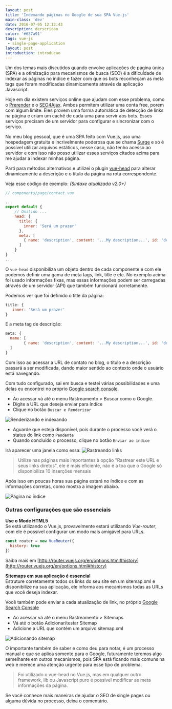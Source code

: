 ```yaml
---
layout: post
title: 'Indexando páginas no Google de sua SPA Vue.js'
main-class: 'dev'
date: 2016-07-05 12:12:43 
description: derscricao
color: '#637a91'
tags: vue-js
 - single-page-application
layout: post
introduction: introducao
---
```


Um dos temas mais discutidos quando envolve aplicações de página única (SPA) e a otimização para mecanismos de busca (SEO) é a dificuldade de indexar as páginas no índice e fazer com que os bots reconheçam as meta tags que foram modificadas dinamicamente através da aplicação Javascript.

Hoje em dia existem serviços online que ajudam com esse problema, como o [Prerender](https://prerender.io/) e o [SEO4Ajax](https://www.seo4ajax.com/). Ambos permitem utilizar uma conta free, porem com algum limite. Eles provem uma forma automática de detecção de links na página e criam um cachê de cada uma para servir aos bots. Esses serviços precisam de um servidor para configurar e sincronizar com o serviço.

No meu blog pessoal, que é uma SPA feito com Vue.js, uso uma hospedagem gratuita e incrivelmente poderosa que se chama [Surge](https://surge.sh/) e só é possível utilizar arquivos estáticos, nesse caso, não tenho acesso ao servidor e com isso não posso utilizar esses serviços citados acima para me ajudar a indexar minhas página.

Parti para métodos alternativos e utilizei o plugin [vue-head](https://github.com/ktquez/vue-head) para alterar dinamicamente a descrição e o título da página na rota correspondente.

Veja esse código de exemplo: *(Sintaxe atualizada v2.0+)*
```javascript
// components/page/contact.vue

...
export default {
    // Omitido ...
    head: {
      title: {
        inner: 'Será um prazer'
      },
      meta: [
        { name: 'description', content: '...My description...', id: 'description' }
      ]
    }
}
...

```

O `vue-head` disponibiliza um objeto dentro de cada componente e com ele podemos definir uma gama de meta tags, link, title e etc. No exemplo acima foi usado informações fixas, mas essas informações podem ser carregadas através de um servidor (API) que também funcionará corretamente.

Podemos ver que foi definido o title da página:
```javascript
title: {
   inner: 'Será um prazer'
}
```

E a meta tag de descrição:
```javascript
meta: {
  name: [
        { name: 'description', content: '...My description...', id: 'description' }
  ]
}
```

Com isso ao acessar a URL de contato no blog, o título e a descrição passará a ser modificada, dando maior sentido ao contexto onde o usuário está navegando.

Com tudo configurado, sai em busca e testei várias possibilidades e uma delas eu encontrei no próprio [Google search console](https://www.google.com/webmasters/tools/googlebot-fetch).

- Ao acessar vá até o menu Rastreamento > Buscar como o Google.  
- Digite a URL que deseja enviar para índice   
- Clique no botão `Buscar e Renderizar`

![Renderizando e indexando](/content/images/2016/07/indexar-paginas-google-spa-vue-js-1.jpg)

- Aguarde que esteja disponível, pois durante o processo você verá o status do link como `Pendente`
- Quando concluído o processo, clique no botão `Enviar ao índice`

Irá aparecer uma janela como essa:
![Rastreando links](/content/images/2016/07/indexar-paginas-google-spa-vue-js2-1.jpg)

> Utilize nas páginas mais importantes à opção "Rastrear este URL e seus links diretos", ele é mais eficiente, não é a toa que o Google só disponibiliza 10 inserções mensais

Após isso em poucas horas sua página estará no índice e com as informações corretas, como mostra a imagem abaixo.

![Página no índice](/content/images/2016/07/indexar-paginas-google-spa-vue-js3-1.jpg)

### Outras configurações que são essenciais
**Use o Mode HTML5**  
Se está utilizando o Vue.js, provavelmente estará utilizando *Vue-router*, com ele é possível configurar um modo mais amigável para URLs.

```javascript
const router = new VueRouter({
  history: true
})
```

Saiba mais em [http://router.vuejs.org/en/options.html#history](http://router.vuejs.org/en/options.html#history)

**Sitemaps em sua aplicação é essencial**  
Estruture corretamente todos os links do seu site em um sitemap.xml e disponibilize na sua aplicação, ele informa aos mecanismos todas as URLs que você deseja indexar.

Você também pode enviar a cada atualização de link, no próprio [Google Search Console](https://www.google.com/webmasters/tools/sitemap-list) 

- Ao acessar vá até o menu Rastreamento > Sitemaps
- Vá até o botão Adicionar/testar Sitemap
- Adicione a URL que contém um arquivo sitemap.xml

![Adicionando sitemap](/content/images/2016/07/img-post2-1.jpg)

O importante também de saber e como deu para notar, é um processo manual e que se aplica somente para o Google, futuramente teremos algo semelhante em outros mecanismos, pois SPA está ficando mais comuns na web e merece uma atenção urgente para esse tipo de problema.

>Foi utilizado o vue-head no Vue.js, mas em qualquer outro framework, lib ou Javascript puro é possível modificar as meta informações da página.

Se você conhece mais maneiras de ajudar o SEO de single pages ou alguma dúvida no processo, deixa o comentário.





